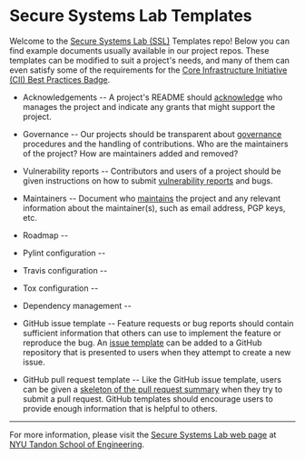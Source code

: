 # Secure Systems Lab Templates

Welcome to the [Secure Systems Lab (SSL)](https://ssl.engineering.nyu.edu/)
Templates repo! Below you can find example documents usually available in our
project repos.  These templates can be modified to suit a project's needs, and
many of them can even satisfy some of the requirements for the [Core
Infrastructure Initiative (CII) Best Practices
Badge](https://bestpractices.coreinfrastructure.org/).

* Acknowledgements -- A project's README should
[acknowledge](ACKNOWLEDGEMENTS.md) who manages the project and indicate any
grants that might support the project.

* Governance -- Our projects should be transparent about
[governance](GOVERNANCE.md) procedures and the handling of contributions.  Who
are the maintainers of the project?  How are maintainers added and removed?

* Vulnerability reports -- Contributors and users of a project should be given
instructions on how to submit [vulnerability reports](vulnerability-reports.md)
and bugs.

* Maintainers -- Document who [maintains](MAINTAINERS.txt) the project and any
relevant information about the maintainer(s), such as email address, PGP keys,
etc.

* Roadmap --

* Pylint configuration --

* Travis configuration --

* Tox configuration --

* Dependency management --

* GitHub issue template -- Feature requests or bug reports should contain
sufficient information that others can use to implement the feature or
reproduce the bug.  An [issue template](.github/ISSUE-TEMPLATE.md) can be added
to a GitHub repository that is presented to users when they attempt to create a
new issue.

* GitHub pull request template -- Like the GitHub issue template, users
can be given a [skeleton of the pull request
summary](.github/PULL-REQUEST-TEMPLATE.md) when they try to submit a pull
request.  GitHub templates should encourage users to provide enough information
that is helpful to others.

----

For more information, please visit the
[Secure Systems Lab web page](https://ssl.engineering.nyu.edu/) at
[NYU Tandon School of Engineering](https://engineering.nyu.edu/).
